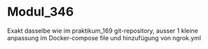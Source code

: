 # Modul_346

Exakt dasselbe wie im praktikum_169 git-repository, ausser 1 kleine anpassung im Docker-compose file und hinzufügung von ngrok.yml
